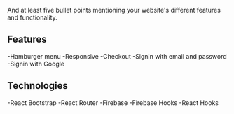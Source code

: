 
And at least five bullet points mentioning your website's different features and functionality.
## Features
-Hamburger menu
-Responsive
-Checkout
-Signin with email and password
-Signin with Google

## Technologies
-React Bootstrap
-React Router
-Firebase
-Firebase Hooks
-React Hooks
